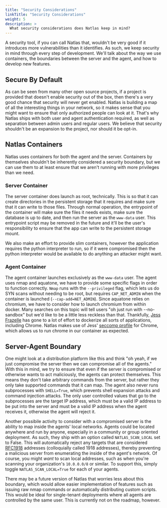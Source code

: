 ```yaml
---
title: "Security Considerations"
linkTitle: "Security Considerations"
weight: 5
description: >
  What security considerations does Natlas keep in mind?
---
```


A security tool, if you can call Natlas that, wouldn't be very good if it introduces more vulnerabilities than it identifies. As such, we keep security in mind through every step of development. We'll talk about the way we use containers, the boundaries between the server and the agent, and how to develop new features.

## Secure By Default

As can be seen from many other open source projects, if a project is provided that doesn't enable security out of the box, then there's a very good chance that security will never get enabled. Natlas is building a map of all the interesting things in your network, so it makes sense that you might want to ensure that only authorized people can look at it. That's why Natlas ships with both user and agent authentication required, as well as separation between admin users and regular users. We believe that security shouldn't be an expansion to the project, nor should it be opt-in.

## Natlas Containers

Natlas uses containers for both the agent and the server. Containers by themselves shouldn't be inherently considered a security boundary, but we can use them to at least ensure that we aren't running with more privileges than we need.

### Server Container

The server container does launch as root, technically. This is so that it can create directories in the persistent storage that it requires and make sure that it can write to those files. Through normal operation, the entrypoint of the container will make sure the files it needs exists, make sure the database is up to date, and then run the server as the `www-data` user. This entrypoint script may be removed in the future and it'll be the user's responsibility to ensure that the app can write to the persistent storage mount.

We also make an effort to provide slim containers, however the application requires the python interpreter to run, so if it were compromised then the python interpreter would be available to do anything an attacker might want.

### Agent Container

The agent container launches exclusively as the `www-data` user. The agent uses nmap and aquatone, we have to provide some specific flags in order to function correctly. `Nmap` runs with the `--privileged` flag, which lets us do SYN scans without needing to be root, but requires `CAP_NET_ADMIN` when the container is launched (`--cap-add=NET_ADMIN`). Since aquatone relies on chromium, we have to consider how to launch chromium from within docker. Many searches on this topic will tell users "oh just run with --no-sandbox" but we'd like to be a little less reckless than that. Thankfully, [Jess Frazelle](https://github.com/jessfraz) has gone to a lot of effort to dockerize all sorts of applications, including Chrome. Natlas makes use of Jess' [seccomp profile](https://github.com/jessfraz/dotfiles/blob/master/etc/docker/seccomp/chrome.json) for Chrome, which allows us to run chrome in our container as expected.

## Server-Agent Boundary

One might look at a distribution platform like this and think "oh yeah, if we just compromise the server then we can compromise all of the agents." With this in mind, we try to ensure that even if the server is compromised or otherwise wants to act maliciously, the agents can protect themselves. This means they don't take arbitrary commands from the server, but rather they only take supported commands that it can map. The agent also never runs subprocesses with `SHELL=True`, which prevents shell expansion attacks and command injection attacks. The only user controlled values that go to the subprocesses are the target IP address, which must be a valid IP address to be put into the server and must be a valid IP address when the agent receives it, otherwise the agent will reject it.

Another possibile activity to consider with a compromised server is the ability to map inside the agents' local networks. Agents could be located anywhere and run by anyone, especially in a community or group oriented deployment. As such, they ship with an option called `NATLAS_SCAN_LOCAL` set to False. This will automatically reject any targets that are considered [RFC1918](https://tools.ietf.org/html/rfc1918) addresses (colloquially called 1918 addresses), thereby preventing a malicious server from enumerating the inside of the agent's network. Of course, you might _want_ to scan local addresses, such as when you're scanning your organization's `10.0.0.0/8` or similar. To support this, simply toggle `NATLAS_SCAN_LOCAL=True` for each of your agents.

There may be a future version of Natlas that worries less about this boundary, which would allow easier implementation of features such as issuing raw nmap commands or automatically distributing custom scripts. This would be ideal for single-tenant deployments where all agents are controlled by the same user. This is currently not on the roadmap, however.
